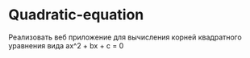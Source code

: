 # Quadratic-equation
Реализовать веб приложение для вычисления корней квадратного уравнения вида ax^2 + bx + c = 0
